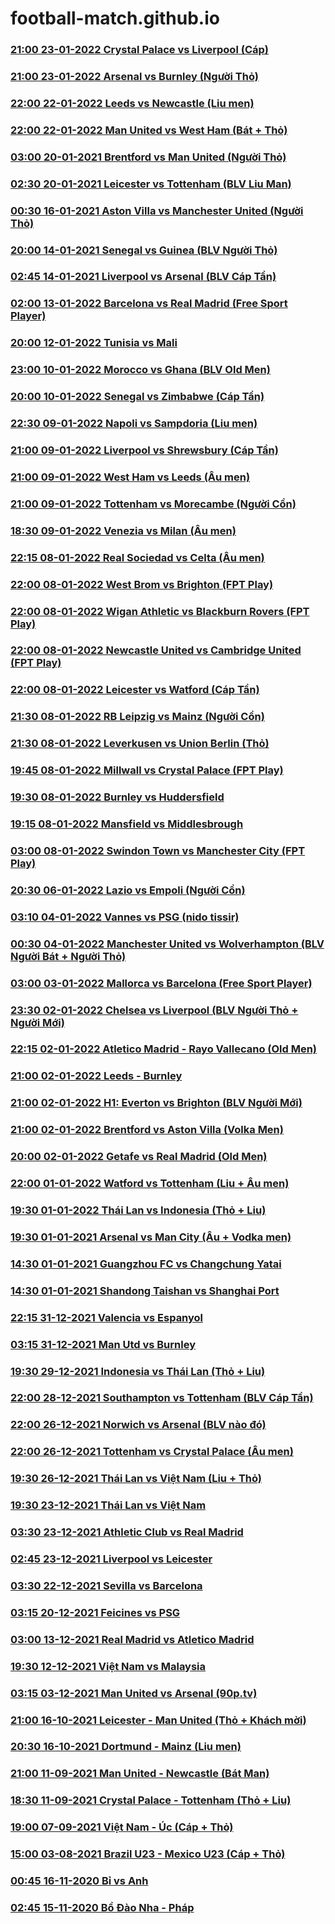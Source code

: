 # football-match.github.io

### [21:00 23-01-2022 Crystal Palace vs Liverpool (Cáp)](https://football-match.github.io/embed/CrystalPalace_Liverpool_23-01-2022/)
### [21:00 23-01-2022 Arsenal vs Burnley (Người Thỏ)](https://football-match.github.io/embed/Arsenal_Burnley_23-01-2022/)
### [22:00 22-01-2022 Leeds vs Newcastle (Liu men)](https://football-match.github.io/embed/Leeds_Newcastle_23-01-2022/)
### [22:00 22-01-2022 Man United vs West Ham (Bát + Thỏ)](https://football-match.github.io/embed/ManUnited_WestHam_22-01-2022/)
### [03:00 20-01-2021 Brentford vs Man United (Người Thỏ)](https://football-match.github.io/embed/Brentford_ManchesterUnited_20-01-2022/)
### [02:30 20-01-2021 Leicester vs Tottenham (BLV Liu Man)](https://football-match.github.io/embed/Leicester_Tottenham_20-01-2022/)
### [00:30 16-01-2021 Aston Villa vs Manchester United (Người Thỏ)](https://football-match.github.io/embed/AstonVilla_ManchesterUnited_16-01-2022/)
### [20:00 14-01-2021 Senegal vs Guinea (BLV Người Thỏ)](https://football-match.github.io/embed/Senegal_Guinea_13-01-2022/)
### [02:45 14-01-2021 Liverpool vs Arsenal (BLV Cáp Tần)](https://football-match.github.io/embed/Liverpool_Arsenal_14-01-2022/)
### [02:00 13-01-2022 Barcelona vs Real Madrid (Free Sport Player)](https://football-match.github.io/embed/Barcelona_RealMadrid_13-01-2022/)
### [20:00 12-01-2022 Tunisia vs Mali](https://football-match.github.io/embed/Tunisia_Mali_12-01-2022/)
### [23:00 10-01-2022 Morocco vs Ghana (BLV Old Men)](https://football-match.github.io/embed/Morocco_Ghana_10-01-2022/)
### [20:00 10-01-2022 Senegal vs Zimbabwe (Cáp Tần)](https://football-match.github.io/embed/Senegal_Zimbabwe_10-01-2022/)
### [22:30 09-01-2022 Napoli vs Sampdoria (Liu men)](https://football-match.github.io/embed/Napoli_Sampdoria_09-01-2022/)
### [21:00 09-01-2022 Liverpool vs Shrewsbury (Cáp Tần)](https://football-match.github.io/embed/Liverpool_Shrewsbury_09-01-2022/)
### [21:00 09-01-2022 West Ham vs Leeds (Âu men)](https://football-match.github.io/embed/WestHam_Leeds_09-01-2022/)
### [21:00 09-01-2022 Tottenham vs Morecambe (Người Cồn)](https://football-match.github.io/embed/Tottenham_Morecambe_09-01-2022/)
### [18:30 09-01-2022 Venezia vs Milan (Âu men)](https://football-match.github.io/embed/Venezia_Milan_09-01-2022/)
### [22:15 08-01-2022 Real Sociedad vs Celta (Âu men)](https://football-match.github.io/embed/RealSociedad_Celta_08-01-2022)
### [22:00 08-01-2022 West Brom vs Brighton (FPT Play)](https://football-match.github.io/embed/WestBrom_Brighton_08-01-2022/)
### [22:00 08-01-2022 Wigan Athletic vs Blackburn Rovers (FPT Play)](https://football-match.github.io/embed/WiganAthletic_BlackburnRovers_08-01-2022/)
### [22:00 08-01-2022 Newcastle United vs Cambridge United (FPT Play)](https://football-match.github.io/embed/NewcastleUnited_CambridgeUnited_08-01-2022/)
### [22:00 08-01-2022 Leicester vs Watford (Cáp Tần)](https://football-match.github.io/embed/Leicester_Watford_08-01-2022/)
### [21:30 08-01-2022 RB Leipzig vs Mainz (Người Cồn)](https://football-match.github.io/embed/RBLeipzig_Mainz_08-01-2022/)
### [21:30 08-01-2022 Leverkusen vs Union Berlin (Thỏ)](https://football-match.github.io/embed/Leverkusen_UnionBerlin_08-01-2022/)
### [19:45 08-01-2022 Millwall vs Crystal Palace (FPT Play)](https://football-match.github.io/embed/Millwall_CrystalPalace_08-01-2022/)
### [19:30 08-01-2022 Burnley vs Huddersfield](https://football-match.github.io/embed/Burnley_Huddersfield_08-01-2022/)
### [19:15 08-01-2022 Mansfield vs Middlesbrough](https://football-match.github.io/embed/Mansfield_Middlesbrough_08-01-2022/)
### [03:00 08-01-2022 Swindon Town vs Manchester City (FPT Play)](https://football-match.github.io/embed/SwindonTown_ManchesterCity_08-01-2022/)
### [20:30 06-01-2022 Lazio vs Empoli (Người Cồn)](https://football-match.github.io/embed/Lazio_Empoli_06-01-2022/)
### [03:10 04-01-2022 Vannes vs PSG (nido tissir)](https://football-match.github.io/embed/Vannes_PSG_nidotissir_04-01-2022/)
### [00:30 04-01-2022 Manchester United vs Wolverhampton (BLV Người Bát + Người Thỏ)](https://football-match.github.io/embed/ManchesterUnited_Wolverhampton_04-01-2022/)
### [03:00 03-01-2022 Mallorca vs Barcelona (Free Sport Player)](https://football-match.github.io/embed/Mallorca_Barcelona_03-01-2022/)
### [23:30 02-01-2022 Chelsea vs Liverpool (BLV Người Thỏ + Người Mới)](https://football-match.github.io/embed/Chelsea_Liverpool_02-01-2022/)
### [22:15 02-01-2022 Atletico Madrid - Rayo Vallecano (Old Men)](https://football-match.github.io/embed/AtleticoMadrid_RayoVallecano_02-01-2022/)
### [21:00 02-01-2022 Leeds - Burnley](https://football-match.github.io/embed/Leeds_Burnley_02-01-2022/)
### [21:00 02-01-2022 H1: Everton vs Brighton (BLV Người Mới)](https://football-match.github.io/embed/Everton_Brighton_02-01-2022/)
### [21:00 02-01-2022 Brentford vs Aston Villa (Volka Men)](https://football-match.github.io/embed/Brentford_AstonVilla_02-01-2022/)
### [20:00 02-01-2022 Getafe vs Real Madrid (Old Men)](https://football-match.github.io/embed/Getafe_RealMadrid_02-01-2022/)
### [22:00 01-01-2022 Watford vs Tottenham (Liu + Âu men)](https://football-match.github.io/embed/61d065c85ddd5c001ce2c2ab/)
### [19:30 01-01-2022 Thái Lan vs Indonesia (Thỏ + Liu)](https://football-match.github.io/embed/61d03912a09ce7001da305e3/)
### [19:30 01-01-2021 Arsenal vs Man City (Âu + Vodka men)](https://football-match.github.io/embed/61d03b4af827bf001cc9208e/)
### [14:30 01-01-2021 Guangzhou FC vs Changchung Yatai](https://football-match.github.io/embed/GuangzhouFC_ChangchungYatai_01-01-2022/)
### [14:30 01-01-2021 Shandong Taishan vs Shanghai Port](https://football-match.github.io/embed/ShandongTaishan_ShanghaiPort_01-01-2022/)
### [22:15 31-12-2021 Valencia vs Espanyol](https://football-match.github.io/embed/Valencia_Espanyol_31-12-2021/)
### [03:15 31-12-2021 Man Utd vs Burnley](https://football-match.github.io/embed/ManUtd_Burnley_31-12-2021/)
### [19:30 29-12-2021 Indonesia vs Thái Lan (Thỏ + Liu)](https://football-match.github.io/embed/61cc494d3eac29001c9cc28c/)
### [22:00 28-12-2021 Southampton vs Tottenham (BLV Cáp Tần)](https://football-match.github.io/embed/61cb19fcf531b4001dd8356d/)
### [22:00 26-12-2021 Norwich vs Arsenal (BLV nào đó)](https://football-match.github.io/embed/61c87177f05537001c6d0705/)
### [22:00 26-12-2021 Tottenham vs Crystal Palace (Âu men)](https://football-match.github.io/embed/61c8776f352630001c655fd9/)
### [19:30 26-12-2021 Thái Lan vs Việt Nam (Liu + Thỏ)](https://football-match.github.io/embed/gapo.vn/embed.php/61c85950290a22001cf2ff2f/)
### [19:30 23-12-2021 Thái Lan vs Việt Nam](https://football-match.github.io/embed/gapo.vn/embed.php/61c45b00b471f7001c6a1bb3/)
### [03:30 23-12-2021 Athletic Club vs Real Madrid](https://football-match.github.io/embed/61c37ff78e0acb001c8ef093/)
### [02:45 23-12-2021 Liverpool vs Leicester](https://football-match.github.io/embed/61c370f28e0773001cf93cf4/)
### [03:30 22-12-2021 Sevilla vs Barcelona](https://football-match.github.io/embed/61c21d136d6c00001cb430be/)
### [03:15 20-12-2021 Feicines vs PSG](https://football-match.github.io/embed/Feicines_PSG_20-12-2021/)
### [03:00 13-12-2021 Real Madrid vs Atletico Madrid](https://football-match.github.io/embed/554da53e-2d40-4140-aff8-63a61f3051c4/)
### [19:30 12-12-2021 Việt Nam vs Malaysia](https://football-match.github.io/embed/Vietnam_Malaysia_12-12-2021/)
### [03:15 03-12-2021 Man United vs Arsenal (90p.tv)](https://football-match.github.io/embed/ManUnited_Arsenal_03-12-2021/)
### [21:00 16-10-2021 Leicester - Man United (Thỏ + Khách mời)](https://football-match.github.io/embed/gapo.vn/embed.php/616ad1957a1f51001cf9af08/)
### [20:30 16-10-2021 Dortmund - Mainz (Liu men)](https://football-match.github.io/embed/gapo.vn/embed.php/616ac8ddf348bc001c09df34/)
### [21:00 11-09-2021 Man United - Newcastle (Bát Man)](https://football-match.github.io/embed/613cb06092e1a3001ceb01ec/)
### [18:30 11-09-2021 Crystal Palace - Tottenham (Thỏ + Liu)](https://football-match.github.io/embed/613c8b2448ecc8001d5a4294/)
### [19:00 07-09-2021 Việt Nam - Úc (Cáp + Thỏ)](https://football-match.github.io/embed/gapo.vn/embed.php/613750e61553cb001c0472ec/)
### [15:00 03-08-2021 Brazil U23 - Mexico U23 (Cáp + Thỏ)](https://football-match.github.io/embed/BrazilU23_MexicoU23_03-08-2021/)
### [00:45 16-11-2020 Bỉ vs Anh](https://football-match.github.io/embed/5fb1802ed49cf7001e181bdd/)
### [02:45 15-11-2020 Bồ Đào Nha - Pháp](https://football-match.github.io/embed/5fb02d39837240001c083986/)
